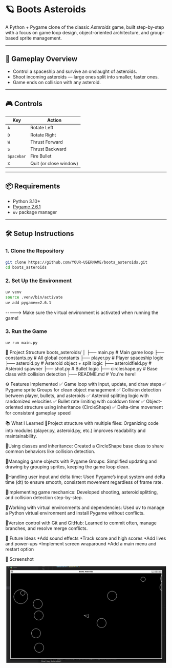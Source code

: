 # 🪐 Boots Asteroids

A Python + Pygame clone of the classic *Asteroids* game, built step-by-step with a focus on game loop design, object-oriented architecture, and group-based sprite management.

---

## 🚀 Gameplay Overview

- Control a spaceship and survive an onslaught of asteroids.
- Shoot incoming asteroids — large ones split into smaller, faster ones.
- Game ends on collision with any asteroid.

---

## 🎮 Controls

| Key        | Action                  |
|------------|--------------------------|
| `A`        | Rotate Left              |
| `D`        | Rotate Right             |
| `W`        | Thrust Forward           |
| `S`        | Thrust Backward          |
| `Spacebar` | Fire Bullet              |
| `X`        | Quit (or close window)   |

---

## 📦 Requirements

- Python 3.10+
- [Pygame 2.6.1](https://www.pygame.org/news)
- `uv` package manager

---

## 🛠️ Setup Instructions

### 1. Clone the Repository

```bash
git clone https://github.com/YOUR-USERNAME/boots_asteroids.git
cd boots_asteroids
```

### 2. Set Up the Environment

```bash
uv venv
source .venv/bin/activate
uv add pygame==2.6.1
```
-----> Make sure the virtual environment is activated when running the game!

### 3. Run the Game
```bash
uv run main.py
```

🧩 Project Structure
boots_asteroids/
│
├── main.py                # Main game loop
├── constants.py           # All global constants
├── player.py              # Player spaceship logic
├── asteroid.py            # Asteroid object + split logic
├── asteroidfield.py       # Asteroid spawner
├── shot.py                # Bullet logic
├── circleshape.py         # Base class with collision detection
├── README.md              # You're here!


⚙️ Features Implemented
✅ Game loop with input, update, and draw steps
✅ Pygame sprite Groups for clean object management
✅ Collision detection between player, bullets, and asteroids
✅ Asteroid splitting logic with randomized velocities
✅ Bullet rate limiting with cooldown timer
✅ Object-oriented structure using inheritance (CircleShape)
✅ Delta-time movement for consistent gameplay speed

📚 What I Learned
📌Project structure with multiple files: Organizing code into modules (player.py, asteroid.py, etc.) improves readability and maintainability.

📌Using classes and inheritance: Created a CircleShape base class to share common behaviors like collision detection.

📌Managing game objects with Pygame Groups: Simplified updating and drawing by grouping sprites, keeping the game loop clean.

📌Handling user input and delta time: Used Pygame’s input system and delta time (dt) to ensure smooth, consistent movement regardless of frame rate.

📌Implementing game mechanics: Developed shooting, asteroid splitting, and collision detection step-by-step.

📌Working with virtual environments and dependencies: Used uv to manage a Python virtual environment and install Pygame without conflicts.

📌Version control with Git and GitHub: Learned to commit often, manage branches, and resolve merge conflicts.

🧪 Future Ideas
*Add sound effects
*Track score and high scores
*Add lives and power-ups
*Implement screen wraparound
*Add a main menu and restart option

📸 Screenshot
<p align="center">
  <img src="screenshot.png" alt="Gameplay Screenshot" width="500"/>
</p>
